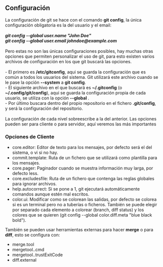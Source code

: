 <h2>Configuración</h2>
La configuración de git se hace con el comando <b>git config</b>, la única configuración obligatoria es la del usuario y el email:
<br><br>
<b><i>
 git config --global user.name "John Doe"<br>
 git config --global user.email johndoe@example.com<br><br>
</i></b>
Pero estas no son las únicas configuraciones posibles, hay muchas otras opciones que permiten personalizar el uso de git, para esto 
existen varios archivos de configuración en los que git buscará las opciones.<br><br>
- El primero es <b>/etc/gitconfig</b>, aqui se guarda la configuración que es común 
a todos los usuarios del sistema. Git utilizará este archivo cuando se le pase la opción <b>--system</b> a <b>git config</b>.<br>
- El siguiente archivo en el que buscará  es <b>~/.gitconfig</b> (o <b>~/.config/git/config</b>), aqui se guarda la configuración propia de cada usuario,
se utiliza con la opción <b> --global </b>.<br>
- Por último buscara dentro del propio repositorio en el fichero <b>.git/config</b>, y será la configuración del repositorio.<br>
<br>
La configuración de cada nivel sobreescribe a la del anterior. Las opciones pueden ser para cliente o para servidor, aquí veremos las más importantes<br>

<h3>Opciones de Cliente</h3>

- core.editor: Editor de texto para los mensajes, por defecto será el del sistema, o vi si no hay.
- commit.template: Ruta de un fichero que se utilizará como plantilla para los mensajes.
- core.pager: Paginador cuando se muestra información muy larga, por defecto less.
- core.excludesfile: Ruta de un fichero que contenga las reglas globales para ignorar archivos.
- help.autocorrect: Si se pone a 1, git ejecutará automáticamente comandos aunque estén mal escritos.
- color.ui: Modificar como se colorean las salidas, por defecto se colorea si es un terminal pero no a tuberías o ficheros. También se puede elegir por separado cada elemento a colorear (branch, diff status) y los colores que se quieren (git config --global color.diff.meta "blue black bold").

También se pueden usar herramientas externas para hacer <b>merge</b> o para <b>diff</b>, esto se configura con:
- merge.tool 
- mergetool.<tool>.cmd
- mergetool.<tool>.trustExitCode
- diff.external
